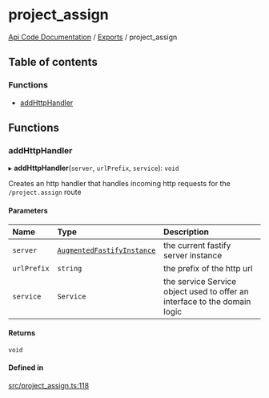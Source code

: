 # project\_assign
 
[Api Code Documentation](../README.md) / [Exports](../modules.md) / project\_assign

## Table of contents

### Functions

- [addHttpHandler](project_assign.md#addhttphandler)

## Functions

### addHttpHandler

▸ **addHttpHandler**(`server`, `urlPrefix`, `service`): `void`

Creates an http handler that handles incoming http requests for the `/project.assign` route

#### Parameters

| Name | Type | Description |
| :------ | :------ | :------ |
| `server` | [`AugmentedFastifyInstance`](../interfaces/types.AugmentedFastifyInstance.md) | the current fastify server instance |
| `urlPrefix` | `string` | the prefix of the http url |
| `service` | `Service` | the service Service object used to offer an interface to the domain logic |

#### Returns

`void`

#### Defined in

[src/project_assign.ts:118](https://github.com/openkfw/TruBudget/blob/3b9e793/api/src/project_assign.ts#L118)
